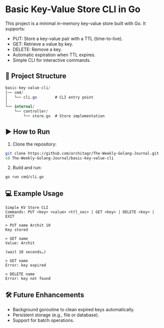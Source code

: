 # Basic Key-Value Store CLI in Go

This project is a minimal in-memory key-value store built with Go.
It supports:

- PUT: Store a key-value pair with a TTL (time-to-live).
- GET: Retrieve a value by key.
- DELETE: Remove a key.
- Automatic expiration when TTL expires.
- Simple CLI for interactive commands.

## 📂 Project Structure

```csharp
basic-key-value-cli/
│── cmd/
│   └── cli.go        # CLI entry point
│
└── internal/
    └── controller/
        └── store.go  # Store implementation

```

## ▶️ How to Run

1. Clone the repository:

```bash
git clone https://github.com/architagr/The-Weekly-Golang-Journal.git
cd The-Weekly-Golang-Journal/basic-key-value-cli
```

2. Build and run:

```bash
go run cmd/cli.go
```

## 💻 Example Usage

```vbnet
Simple KV Store CLI
Commands: PUT <key> <value> <ttl_sec> | GET <key> | DELETE <key> | EXIT

> PUT name Archit 10
Key stored

> GET name
Value: Archit

(wait 10 seconds…)

> GET name
Error: key expired

> DELETE name
Error: key not found
```

## 🛠 Future Enhancements

- Background goroutine to clean expired keys automatically.
- Persistent storage (e.g., file or database).
- Support for batch operations.
